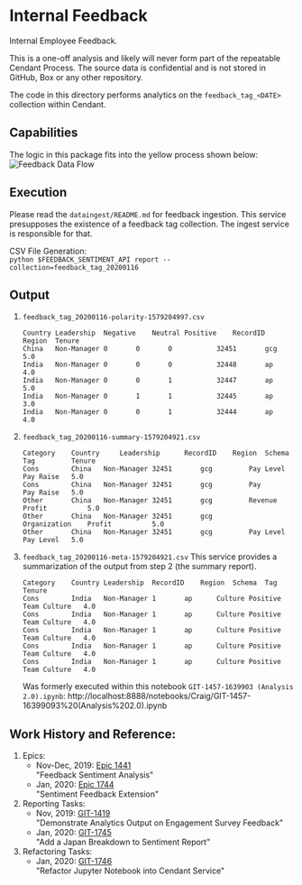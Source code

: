 # Internal Feedback
Internal Employee Feedback.  

This is a one-off analysis and likely will never form part of the repeatable Cendant Process.  The source data is confidential and is not stored in GitHub, Box or any other repository.

The code in this directory performs analytics on the `feedback_tag_<DATE>` collection within Cendant.

## Capabilities
The logic in this package fits into the yellow process shown below:
![Feedback Data Flow](https://media.github.ibm.com/user/19195/files/a6f02400-0e36-11ea-9a2e-5a0b32a92dd3 "Feedback Data Flow")

## Execution
Please read the `dataingest/README.md` for feedback ingestion.  This service presupposes the existence of a feedback tag collection.  The ingest service is responsible for that.

CSV File Generation:<br />
`python $FEEDBACK_SENTIMENT_API report --collection=feedback_tag_20200116`

## Output
1.  `feedback_tag_20200116-polarity-1579204997.csv`
    ```text
    Country	Leadership	Negative    Neutral Positive    RecordID    Region  Tenure
    China	Non-Manager	0	    0	    0	        32451	    gcg	    5.0
    India	Non-Manager	0	    0	    0	        32448	    ap	    4.0
    India	Non-Manager	0	    0	    1	        32447	    ap	    5.0
    India	Non-Manager	0	    1	    1	        32445	    ap	    3.0
    India	Non-Manager	0	    0	    1	        32444	    ap	    4.0
    ```
2.  `feedback_tag_20200116-summary-1579204921.csv`
    ```text
    Category    Country     Leadership      RecordID    Region	Schema	        Tag	        Tenure
    Cons	    China	Non-Manager	32451	    gcg	        Pay Level	Pay Raise	5.0
    Cons	    China	Non-Manager	32451	    gcg         Pay	        Pay Raise	5.0
    Other	    China	Non-Manager	32451	    gcg	        Revenue	        Profit	        5.0
    Other	    China	Non-Manager	32451	    gcg	        Organization	Profit	        5.0
    Other	    China	Non-Manager	32451	    gcg	        Pay Level	Pay Level	5.0
    ```
3.  `feedback_tag_20200116-meta-1579204921.csv` 
    This service provides a summarization of the output from step 2 (the summary report).
    ```text
    Category    Country	Leadership	RecordID    Region  Schema	Tag                     Tenure
    Cons	    India	Non-Manager	1	    ap	    Culture	Positive Team Culture	4.0
    Cons	    India	Non-Manager	1	    ap	    Culture	Positive Team Culture	4.0
    Cons	    India	Non-Manager	1	    ap	    Culture	Positive Team Culture	4.0
    Cons	    India	Non-Manager	1	    ap	    Culture	Positive Team Culture	4.0
    Cons	    India	Non-Manager	1	    ap	    Culture	Positive Team Culture	4.0
    ``` 
    Was formerly executed within this notebook `GIT-1457-1639903 (Analysis 2.0).ipynb`:
    http://localhost:8888/notebooks/Craig/GIT-1457-16399093%20(Analysis%202.0).ipynb


## Work History and Reference:
1.  Epics:
    -   Nov-Dec, 2019: [Epic 1441](https://github.ibm.com/GTS-CDO/unstructured-analytics/issues/1441)<br />
        "Feedback Sentiment Analysis"
    -   Jan, 2020: [Epic 1744](https://github.ibm.com/GTS-CDO/unstructured-analytics/issues/1744)<br />
        "Sentiment Feedback Extension"
2.  Reporting Tasks:<br />
    -   Nov, 2019: [GIT-1419](https://github.ibm.com/GTS-CDO/unstructured-analytics/issues/1419)<br />
        "Demonstrate Analytics Output on Engagement Survey Feedback"
    -   Jan, 2020: [GIT-1745](https://github.ibm.com/GTS-CDO/unstructured-analytics/issues/1745)<br />
        "Add a Japan Breakdown to Sentiment Report"
3.  Refactoring Tasks:<br />
    -   Jan, 2020: [GIT-1746](https://github.ibm.com/GTS-CDO/unstructured-analytics/issues/1746)<br />
        "Refactor Jupyter Notebook into Cendant Service"